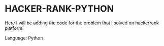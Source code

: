 # HACKER-RANK-PYTHON


Here I will be adding the code for the problem that i solved on hackerrank platform.

Language: Python 


